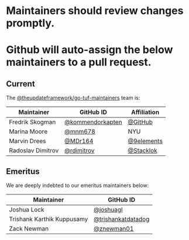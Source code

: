 # Maintainers should review changes promptly.
# Github will auto-assign the below maintainers to a pull request.

## Current

The [@theupdateframework/go-tuf-maintainers](https://github.com/orgs/theupdateframework/teams/go-tuf-maintainers) team is:

| Maintainer                 | GitHub ID                                                  | Affiliation                                |
| -------------------------- | ---------------------------------------------------------- | ------------------------------------------ |
| Fredrik Skogman            | [@kommendorkapten](https://github.com/kommendorkapten)     | [@GitHub](https://github.com/github)       |
| Marina Moore               | [@mnm678](https://github.com/mnm678)                       | NYU                                        |
| Marvin Drees               | [@MDr164](https://github.com/MDr164)                       | [@9elements](https://github.com/9elements) |
| Radoslav Dimitrov          | [@rdimitrov](https://github.com/rdimitrov)                 | [@Stacklok](https://github.com/stacklok)   |


## Emeritus

We are deeply indebted to our emeritus maintainers below:

| Maintainer                 | GitHub ID                                                  |
| -------------------------- | ---------------------------------------------------------- |
| Joshua Lock                | [@joshuagl](https://github.com/joshuagl)                   |
| Trishank Karthik Kuppusamy | [@trishankatdatadog](https://github.com/trishankatdatadog) |
| Zack Newman                | [@znewman01](https://github.com/znewman01)                 |
